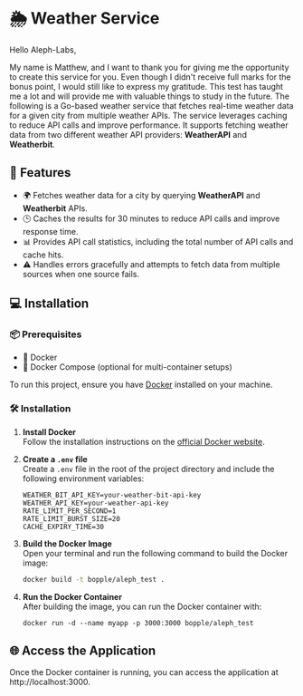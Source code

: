 # 🌦️ Weather Service
Hello Aleph-Labs,

My name is Matthew, and I want to thank you for giving me the opportunity to create this service for you. Even though I didn't receive full marks for the bonus point, I would still like to express my gratitude. This test has taught me a lot and will provide me with valuable things to study in the future.
The following is a Go-based weather service that fetches real-time weather data for a given city from multiple weather APIs. The service leverages caching to reduce API calls and improve performance. It supports fetching weather data from two different weather API providers: **WeatherAPI** and **Weatherbit**.

## 🚀 Features

- 🌍 Fetches weather data for a city by querying **WeatherAPI** and **Weatherbit** APIs.
- 🕒 Caches the results for 30 minutes to reduce API calls and improve response time.
- 📊 Provides API call statistics, including the total number of API calls and cache hits.
- ⚠️ Handles errors gracefully and attempts to fetch data from multiple sources when one source fails.

## 💻 Installation

### 📦 Prerequisites

- 🐋 Docker
- 🐳 Docker Compose (optional for multi-container setups)

To run this project, ensure you have [Docker](https://www.docker.com/) installed on your machine.

### 🛠️ Installation

1. **Install Docker**  
   Follow the installation instructions on the [official Docker website](https://www.docker.com/).

2. **Create a `.env` file**  
   Create a `.env` file in the root of the project directory and include the following environment variables:
   ```dotenv
   WEATHER_BIT_API_KEY=your-weather-bit-api-key
   WEATHER_API_KEY=your-weather-api-key
   RATE_LIMIT_PER_SECOND=1
   RATE_LIMIT_BURST_SIZE=20
   CACHE_EXPIRY_TIME=30

3. **Build the Docker Image**  
   Open your terminal and run the following command to build the Docker image:

   ```bash
   docker build -t bopple/aleph_test .
   ```
   
4. **Run the Docker Container**  
   After building the image, you can run the Docker container with:

   ```
   docker run -d --name myapp -p 3000:3000 bopple/aleph_test
   ```

## 🌐 Access the Application
Once the Docker container is running, you can access the application at http://localhost:3000.
